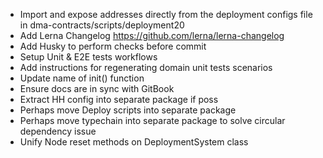 - Import and expose addresses directly from the deployment configs file in dma-contracts/scripts/deployment20
- Add Lerna Changelog https://github.com/lerna/lerna-changelog
- Add Husky to perform checks before commit
- Setup Unit & E2E tests workflows
- Add instructions for regenerating domain unit tests scenarios
- Update name of init() function
- Ensure docs are in sync with GitBook
- Extract HH config into separate package if poss
- Perhaps move Deploy scripts into separate package
- Perhaps move typechain into separate package to solve circular dependency issue
- Unify Node reset methods on DeploymentSystem class